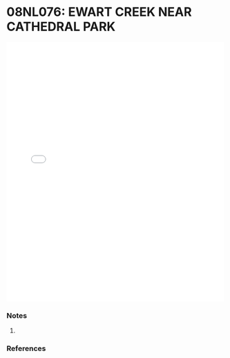 # 08NL076: EWART CREEK NEAR CATHEDRAL PARK

<iframe src="/distribution_estimation/_static/stations/08NL076_fdc.html" width="100%" height="600" frameborder="0"></iframe>

### Notes
1. 

### References

